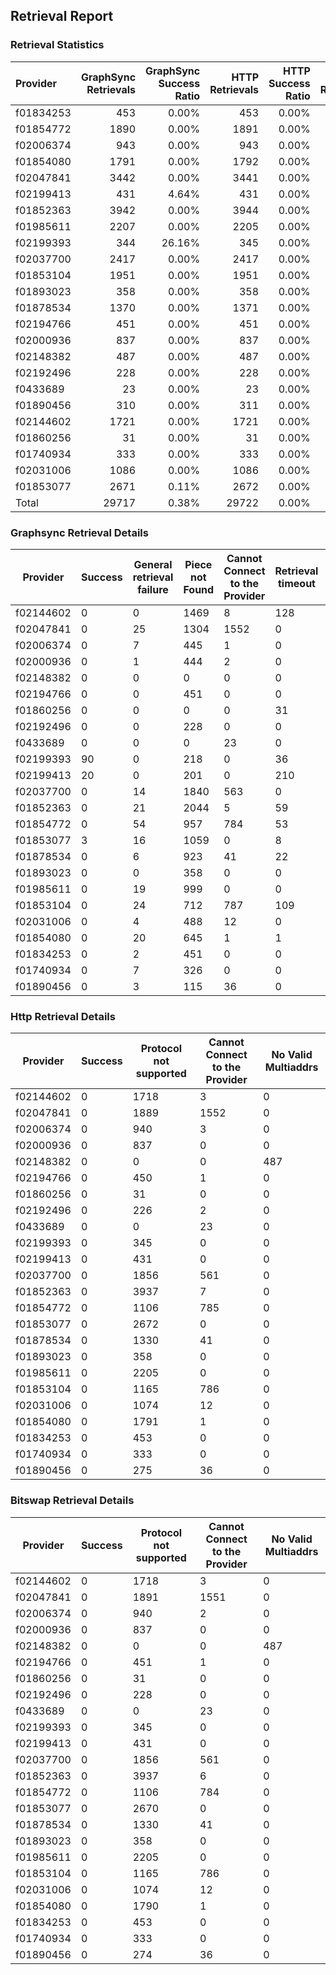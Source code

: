 ## Retrieval Report
### Retrieval Statistics
| Provider  | GraphSync Retrievals | GraphSync Success Ratio | HTTP Retrievals | HTTP Success Ratio | Bitswap Retrievals | Bitswap Success Ratio |
| :-------- | -------------------: | ----------------------: | --------------: | -----------------: | -----------------: | --------------------: |
| f01834253 |                  453 |                   0.00% |             453 |              0.00% |                453 |                 0.00% |
| f01854772 |                 1890 |                   0.00% |            1891 |              0.00% |               1890 |                 0.00% |
| f02006374 |                  943 |                   0.00% |             943 |              0.00% |                942 |                 0.00% |
| f01854080 |                 1791 |                   0.00% |            1792 |              0.00% |               1791 |                 0.00% |
| f02047841 |                 3442 |                   0.00% |            3441 |              0.00% |               3442 |                 0.00% |
| f02199413 |                  431 |                   4.64% |             431 |              0.00% |                431 |                 0.00% |
| f01852363 |                 3942 |                   0.00% |            3944 |              0.00% |               3943 |                 0.00% |
| f01985611 |                 2207 |                   0.00% |            2205 |              0.00% |               2205 |                 0.00% |
| f02199393 |                  344 |                  26.16% |             345 |              0.00% |                345 |                 0.00% |
| f02037700 |                 2417 |                   0.00% |            2417 |              0.00% |               2417 |                 0.00% |
| f01853104 |                 1951 |                   0.00% |            1951 |              0.00% |               1951 |                 0.00% |
| f01893023 |                  358 |                   0.00% |             358 |              0.00% |                358 |                 0.00% |
| f01878534 |                 1370 |                   0.00% |            1371 |              0.00% |               1371 |                 0.00% |
| f02194766 |                  451 |                   0.00% |             451 |              0.00% |                452 |                 0.00% |
| f02000936 |                  837 |                   0.00% |             837 |              0.00% |                837 |                 0.00% |
| f02148382 |                  487 |                   0.00% |             487 |              0.00% |                487 |                 0.00% |
| f02192496 |                  228 |                   0.00% |             228 |              0.00% |                228 |                 0.00% |
| f0433689  |                   23 |                   0.00% |              23 |              0.00% |                 23 |                 0.00% |
| f01890456 |                  310 |                   0.00% |             311 |              0.00% |                310 |                 0.00% |
| f02144602 |                 1721 |                   0.00% |            1721 |              0.00% |               1721 |                 0.00% |
| f01860256 |                   31 |                   0.00% |              31 |              0.00% |                 31 |                 0.00% |
| f01740934 |                  333 |                   0.00% |             333 |              0.00% |                333 |                 0.00% |
| f02031006 |                 1086 |                   0.00% |            1086 |              0.00% |               1086 |                 0.00% |
| f01853077 |                 2671 |                   0.11% |            2672 |              0.00% |               2670 |                 0.00% |
| Total     |                29717 |                   0.38% |           29722 |              0.00% |              29717 |                 0.00% |

### Graphsync Retrieval Details
| Provider  | Success | General retrieval failure | Piece not Found | Cannot Connect to the Provider | Retrieval timeout | Unconfirmed block transfer | Retrieval rejected | No Valid Multiaddrs |
| --------- | ------- | ------------------------- | --------------- | ------------------------------ | ----------------- | -------------------------- | ------------------ | ------------------- |
| f02144602 | 0       | 0                         | 1469            | 8                              | 128               | 115                        | 1                  | 0                   |
| f02047841 | 0       | 25                        | 1304            | 1552                           | 0                 | 561                        | 0                  | 0                   |
| f02006374 | 0       | 7                         | 445             | 1                              | 0                 | 0                          | 490                | 0                   |
| f02000936 | 0       | 1                         | 444             | 2                              | 0                 | 0                          | 390                | 0                   |
| f02148382 | 0       | 0                         | 0               | 0                              | 0                 | 0                          | 0                  | 487                 |
| f02194766 | 0       | 0                         | 451             | 0                              | 0                 | 0                          | 0                  | 0                   |
| f01860256 | 0       | 0                         | 0               | 0                              | 31                | 0                          | 0                  | 0                   |
| f02192496 | 0       | 0                         | 228             | 0                              | 0                 | 0                          | 0                  | 0                   |
| f0433689  | 0       | 0                         | 0               | 23                             | 0                 | 0                          | 0                  | 0                   |
| f02199393 | 90      | 0                         | 218             | 0                              | 36                | 0                          | 0                  | 0                   |
| f02199413 | 20      | 0                         | 201             | 0                              | 210               | 0                          | 0                  | 0                   |
| f02037700 | 0       | 14                        | 1840            | 563                            | 0                 | 0                          | 0                  | 0                   |
| f01852363 | 0       | 21                        | 2044            | 5                              | 59                | 1813                       | 0                  | 0                   |
| f01854772 | 0       | 54                        | 957             | 784                            | 53                | 40                         | 2                  | 0                   |
| f01853077 | 3       | 16                        | 1059            | 0                              | 8                 | 1585                       | 0                  | 0                   |
| f01878534 | 0       | 6                         | 923             | 41                             | 22                | 13                         | 365                | 0                   |
| f01893023 | 0       | 0                         | 358             | 0                              | 0                 | 0                          | 0                  | 0                   |
| f01985611 | 0       | 19                        | 999             | 0                              | 0                 | 1189                       | 0                  | 0                   |
| f01853104 | 0       | 24                        | 712             | 787                            | 109               | 0                          | 319                | 0                   |
| f02031006 | 0       | 4                         | 488             | 12                             | 0                 | 582                        | 0                  | 0                   |
| f01854080 | 0       | 20                        | 645             | 1                              | 1                 | 0                          | 1124               | 0                   |
| f01834253 | 0       | 2                         | 451             | 0                              | 0                 | 0                          | 0                  | 0                   |
| f01740934 | 0       | 7                         | 326             | 0                              | 0                 | 0                          | 0                  | 0                   |
| f01890456 | 0       | 3                         | 115             | 36                             | 0                 | 0                          | 156                | 0                   |

### Http Retrieval Details
| Provider  | Success | Protocol not supported | Cannot Connect to the Provider | No Valid Multiaddrs |
| --------- | ------- | ---------------------- | ------------------------------ | ------------------- |
| f02144602 | 0       | 1718                   | 3                              | 0                   |
| f02047841 | 0       | 1889                   | 1552                           | 0                   |
| f02006374 | 0       | 940                    | 3                              | 0                   |
| f02000936 | 0       | 837                    | 0                              | 0                   |
| f02148382 | 0       | 0                      | 0                              | 487                 |
| f02194766 | 0       | 450                    | 1                              | 0                   |
| f01860256 | 0       | 31                     | 0                              | 0                   |
| f02192496 | 0       | 226                    | 2                              | 0                   |
| f0433689  | 0       | 0                      | 23                             | 0                   |
| f02199393 | 0       | 345                    | 0                              | 0                   |
| f02199413 | 0       | 431                    | 0                              | 0                   |
| f02037700 | 0       | 1856                   | 561                            | 0                   |
| f01852363 | 0       | 3937                   | 7                              | 0                   |
| f01854772 | 0       | 1106                   | 785                            | 0                   |
| f01853077 | 0       | 2672                   | 0                              | 0                   |
| f01878534 | 0       | 1330                   | 41                             | 0                   |
| f01893023 | 0       | 358                    | 0                              | 0                   |
| f01985611 | 0       | 2205                   | 0                              | 0                   |
| f01853104 | 0       | 1165                   | 786                            | 0                   |
| f02031006 | 0       | 1074                   | 12                             | 0                   |
| f01854080 | 0       | 1791                   | 1                              | 0                   |
| f01834253 | 0       | 453                    | 0                              | 0                   |
| f01740934 | 0       | 333                    | 0                              | 0                   |
| f01890456 | 0       | 275                    | 36                             | 0                   |

### Bitswap Retrieval Details
| Provider  | Success | Protocol not supported | Cannot Connect to the Provider | No Valid Multiaddrs |
| --------- | ------- | ---------------------- | ------------------------------ | ------------------- |
| f02144602 | 0       | 1718                   | 3                              | 0                   |
| f02047841 | 0       | 1891                   | 1551                           | 0                   |
| f02006374 | 0       | 940                    | 2                              | 0                   |
| f02000936 | 0       | 837                    | 0                              | 0                   |
| f02148382 | 0       | 0                      | 0                              | 487                 |
| f02194766 | 0       | 451                    | 1                              | 0                   |
| f01860256 | 0       | 31                     | 0                              | 0                   |
| f02192496 | 0       | 228                    | 0                              | 0                   |
| f0433689  | 0       | 0                      | 23                             | 0                   |
| f02199393 | 0       | 345                    | 0                              | 0                   |
| f02199413 | 0       | 431                    | 0                              | 0                   |
| f02037700 | 0       | 1856                   | 561                            | 0                   |
| f01852363 | 0       | 3937                   | 6                              | 0                   |
| f01854772 | 0       | 1106                   | 784                            | 0                   |
| f01853077 | 0       | 2670                   | 0                              | 0                   |
| f01878534 | 0       | 1330                   | 41                             | 0                   |
| f01893023 | 0       | 358                    | 0                              | 0                   |
| f01985611 | 0       | 2205                   | 0                              | 0                   |
| f01853104 | 0       | 1165                   | 786                            | 0                   |
| f02031006 | 0       | 1074                   | 12                             | 0                   |
| f01854080 | 0       | 1790                   | 1                              | 0                   |
| f01834253 | 0       | 453                    | 0                              | 0                   |
| f01740934 | 0       | 333                    | 0                              | 0                   |
| f01890456 | 0       | 274                    | 36                             | 0                   |
